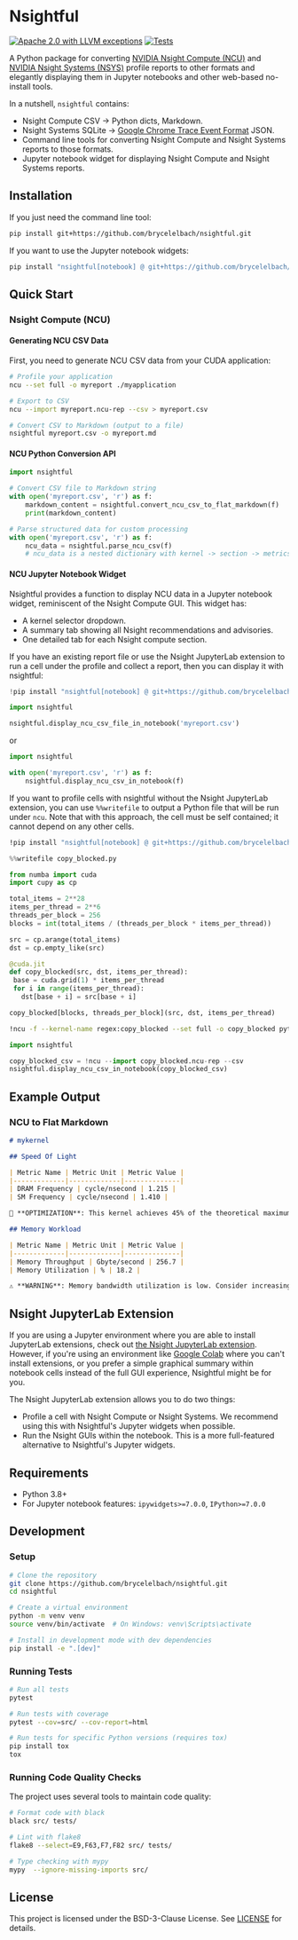 # Nsightful

[![Apache 2.0 with LLVM exceptions](https://img.shields.io/badge/license-Apache%202.0%20with%20LLVM%20exceptions-blue.svg)](LICENSE)
[![Tests](https://github.com/brycelelbach/nsightful/actions/workflows/test.yml/badge.svg)](https://github.com/brycelelbach/nsightful/actions/workflows/test.yml)

A Python package for converting [NVIDIA Nsight Compute (NCU)](https://developer.nvidia.com/nsight-compute)
and [NVIDIA Nsight Systems (NSYS)](https://developer.nvidia.com/nsight-systems) profile reports to
other formats and elegantly displaying them in Jupyter notebooks and other web-based no-install
tools.

In a nutshell, `nsightful` contains:
- Nsight Compute CSV -> Python dicts, Markdown.
- Nsight Systems SQLite -> [Google Chrome Trace Event Format](https://perfetto.dev/docs/getting-started/other-formats#chrome-json-format) JSON.
- Command line tools for converting Nsight Compute and Nsight Systems reports to those formats.
- Jupyter notebook widget for displaying Nsight Compute and Nsight Systems reports.

## Installation

If you just need the command line tool:

```bash
pip install git+https://github.com/brycelelbach/nsightful.git
```

If you want to use the Jupyter notebook widgets:

```bash
pip install "nsightful[notebook] @ git+https://github.com/brycelelbach/nsightful.git"
```

## Quick Start

### Nsight Compute (NCU)

#### Generating NCU CSV Data

First, you need to generate NCU CSV data from your CUDA application:

```bash
# Profile your application
ncu --set full -o myreport ./myapplication

# Export to CSV
ncu --import myreport.ncu-rep --csv > myreport.csv

# Convert CSV to Markdown (output to a file)
nsightful myreport.csv -o myreport.md
```

#### NCU Python Conversion API

```python
import nsightful

# Convert CSV file to Markdown string
with open('myreport.csv', 'r') as f:
    markdown_content = nsightful.convert_ncu_csv_to_flat_markdown(f)
    print(markdown_content)

# Parse structured data for custom processing
with open('myreport.csv', 'r') as f:
    ncu_data = nsightful.parse_ncu_csv(f)
    # ncu_data is a nested dictionary with kernel -> section -> metrics/rules
```

#### NCU Jupyter Notebook Widget

Nsightful provides a function to display NCU data in a Jupyter notebook widget, reminiscent of the
Nsight Compute GUI.
This widget has:
- A kernel selector dropdown.
- A summary tab showing all Nsight recommendations and advisories.
- One detailed tab for each Nsight compute section.

If you have an existing report file or use the Nsight JupyterLab extension to run a cell under the
profile and collect a report, then you can display it with nsightful:

```python
!pip install "nsightful[notebook] @ git+https://github.com/brycelelbach/nsightful.git"
```

```python
import nsightful

nsightful.display_ncu_csv_file_in_notebook('myreport.csv')
```

or

```python
import nsightful

with open('myreport.csv', 'r') as f:
    nsightful.display_ncu_csv_in_notebook(f)
```

If you want to profile cells with nsightful without the Nsight JupyterLab extension, you can use
`%%writefile` to output a Python file that will be run under `ncu`. Note that with this approach,
the cell must be self contained; it cannot depend on any other cells.

```bash
!pip install "nsightful[notebook] @ git+https://github.com/brycelelbach/nsightful.git"
```

```python
%%writefile copy_blocked.py

from numba import cuda
import cupy as cp

total_items = 2**28
items_per_thread = 2**6
threads_per_block = 256
blocks = int(total_items / (threads_per_block * items_per_thread))

src = cp.arange(total_items)
dst = cp.empty_like(src)

@cuda.jit
def copy_blocked(src, dst, items_per_thread):
 base = cuda.grid(1) * items_per_thread
 for i in range(items_per_thread):
   dst[base + i] = src[base + i]

copy_blocked[blocks, threads_per_block](src, dst, items_per_thread)
```

```bash
!ncu -f --kernel-name regex:copy_blocked --set full -o copy_blocked python copy_blocked.py
```

```python
import nsightful

copy_blocked_csv = !ncu --import copy_blocked.ncu-rep --csv
nsightful.display_ncu_csv_in_notebook(copy_blocked_csv)
```

## Example Output

### NCU to Flat Markdown

```markdown
# mykernel

## Speed Of Light

| Metric Name | Metric Unit | Metric Value |
|-------------|-------------|--------------|
| DRAM Frequency | cycle/nsecond | 1.215 |
| SM Frequency | cycle/nsecond | 1.410 |

🔧 **OPTIMIZATION**: This kernel achieves 45% of the theoretical maximum DRAM bandwidth...

## Memory Workload

| Metric Name | Metric Unit | Metric Value |
|-------------|-------------|--------------|
| Memory Throughput | Gbyte/second | 256.7 |
| Memory Utilization | % | 18.2 |

⚠️ **WARNING**: Memory bandwidth utilization is low. Consider increasing arithmetic intensity...
```

## Nsight JupyterLab Extension

If you are using a Jupyter environment where you are able to install JupyterLab extensions, check
out [the Nsight JupyterLab extension](https://pypi.org/project/jupyterlab-nvidia-nsight/).
However, if you're using an environment like [Google Colab](https://colab.research.google.com/)
where you can't install extensions, or you prefer a simple graphical summary within notebook cells
instead of the full GUI experience, Nsightful might be for you.

The Nsight JupyterLab extension allows you to do two things:

- Profile a cell with Nsight Compute or Nsight Systems. We recommend using this with Nsightful's
  Jupyter widgets when possible.
- Run the Nsight GUIs within the notebook. This is a more full-featured alternative to Nsightful's
  Jupyter widgets.

## Requirements

- Python 3.8+
- For Jupyter notebook features: `ipywidgets>=7.0.0`, `IPython>=7.0.0`

## Development

### Setup

```bash
# Clone the repository
git clone https://github.com/brycelelbach/nsightful.git
cd nsightful

# Create a virtual environment
python -m venv venv
source venv/bin/activate  # On Windows: venv\Scripts\activate

# Install in development mode with dev dependencies
pip install -e ".[dev]"
```

### Running Tests

```bash
# Run all tests
pytest

# Run tests with coverage
pytest --cov=src/ --cov-report=html

# Run tests for specific Python versions (requires tox)
pip install tox
tox
```

### Running Code Quality Checks

The project uses several tools to maintain code quality:

```bash
# Format code with black
black src/ tests/

# Lint with flake8
flake8 --select=E9,F63,F7,F82 src/ tests/

# Type checking with mypy
mypy  --ignore-missing-imports src/
```

## License

This project is licensed under the BSD-3-Clause License. See [LICENSE](LICENSE) for details.
